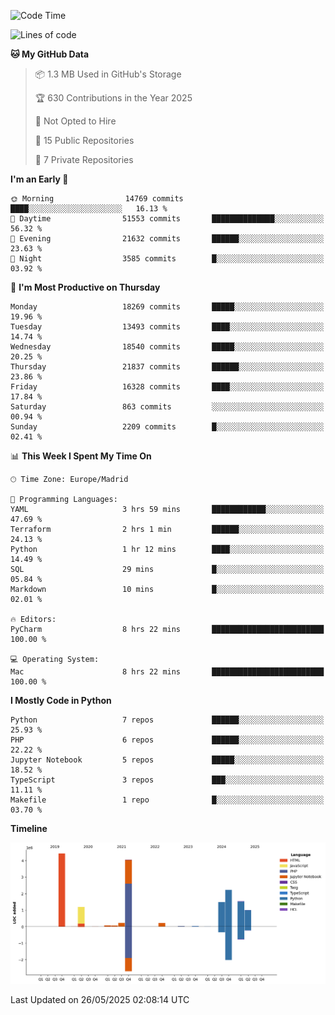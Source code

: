 <!--START_SECTION:waka-->
![Code Time](http://img.shields.io/badge/Code%20Time-839%20hrs%2038%20mins-blue)

![Lines of code](https://img.shields.io/badge/From%20Hello%20World%20I%27ve%20Written-16.6%20million%20lines%20of%20code-blue)

**🐱 My GitHub Data** 

> 📦 1.3 MB Used in GitHub's Storage 
 > 
> 🏆 630 Contributions in the Year 2025
 > 
> 🚫 Not Opted to Hire
 > 
> 📜 15 Public Repositories 
 > 
> 🔑 7 Private Repositories 
 > 
**I'm an Early 🐤** 

```text
🌞 Morning                14769 commits       ████░░░░░░░░░░░░░░░░░░░░░   16.13 % 
🌆 Daytime                51553 commits       ██████████████░░░░░░░░░░░   56.32 % 
🌃 Evening                21632 commits       ██████░░░░░░░░░░░░░░░░░░░   23.63 % 
🌙 Night                  3585 commits        █░░░░░░░░░░░░░░░░░░░░░░░░   03.92 % 
```
📅 **I'm Most Productive on Thursday** 

```text
Monday                   18269 commits       █████░░░░░░░░░░░░░░░░░░░░   19.96 % 
Tuesday                  13493 commits       ████░░░░░░░░░░░░░░░░░░░░░   14.74 % 
Wednesday                18540 commits       █████░░░░░░░░░░░░░░░░░░░░   20.25 % 
Thursday                 21837 commits       ██████░░░░░░░░░░░░░░░░░░░   23.86 % 
Friday                   16328 commits       ████░░░░░░░░░░░░░░░░░░░░░   17.84 % 
Saturday                 863 commits         ░░░░░░░░░░░░░░░░░░░░░░░░░   00.94 % 
Sunday                   2209 commits        █░░░░░░░░░░░░░░░░░░░░░░░░   02.41 % 
```


📊 **This Week I Spent My Time On** 

```text
🕑︎ Time Zone: Europe/Madrid

💬 Programming Languages: 
YAML                     3 hrs 59 mins       ████████████░░░░░░░░░░░░░   47.69 % 
Terraform                2 hrs 1 min         ██████░░░░░░░░░░░░░░░░░░░   24.13 % 
Python                   1 hr 12 mins        ████░░░░░░░░░░░░░░░░░░░░░   14.49 % 
SQL                      29 mins             █░░░░░░░░░░░░░░░░░░░░░░░░   05.84 % 
Markdown                 10 mins             █░░░░░░░░░░░░░░░░░░░░░░░░   02.01 % 

🔥 Editors: 
PyCharm                  8 hrs 22 mins       █████████████████████████   100.00 % 

💻 Operating System: 
Mac                      8 hrs 22 mins       █████████████████████████   100.00 % 
```

**I Mostly Code in Python** 

```text
Python                   7 repos             ██████░░░░░░░░░░░░░░░░░░░   25.93 % 
PHP                      6 repos             ██████░░░░░░░░░░░░░░░░░░░   22.22 % 
Jupyter Notebook         5 repos             █████░░░░░░░░░░░░░░░░░░░░   18.52 % 
TypeScript               3 repos             ███░░░░░░░░░░░░░░░░░░░░░░   11.11 % 
Makefile                 1 repo              █░░░░░░░░░░░░░░░░░░░░░░░░   03.70 % 
```



**Timeline**

![Lines of Code chart](https://raw.githubusercontent.com/danisoronellas/danisoronellas/main/assets/bar_graph.png)


 Last Updated on 26/05/2025 02:08:14 UTC
<!--END_SECTION:waka-->
